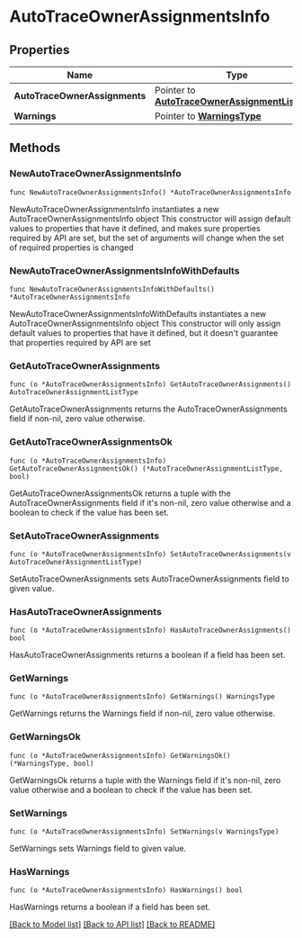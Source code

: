 # AutoTraceOwnerAssignmentsInfo

## Properties

Name | Type | Description | Notes
------------ | ------------- | ------------- | -------------
**AutoTraceOwnerAssignments** | Pointer to [**AutoTraceOwnerAssignmentListType**](AutoTraceOwnerAssignmentListType.md) |  | [optional] 
**Warnings** | Pointer to [**WarningsType**](WarningsType.md) |  | [optional] 

## Methods

### NewAutoTraceOwnerAssignmentsInfo

`func NewAutoTraceOwnerAssignmentsInfo() *AutoTraceOwnerAssignmentsInfo`

NewAutoTraceOwnerAssignmentsInfo instantiates a new AutoTraceOwnerAssignmentsInfo object
This constructor will assign default values to properties that have it defined,
and makes sure properties required by API are set, but the set of arguments
will change when the set of required properties is changed

### NewAutoTraceOwnerAssignmentsInfoWithDefaults

`func NewAutoTraceOwnerAssignmentsInfoWithDefaults() *AutoTraceOwnerAssignmentsInfo`

NewAutoTraceOwnerAssignmentsInfoWithDefaults instantiates a new AutoTraceOwnerAssignmentsInfo object
This constructor will only assign default values to properties that have it defined,
but it doesn't guarantee that properties required by API are set

### GetAutoTraceOwnerAssignments

`func (o *AutoTraceOwnerAssignmentsInfo) GetAutoTraceOwnerAssignments() AutoTraceOwnerAssignmentListType`

GetAutoTraceOwnerAssignments returns the AutoTraceOwnerAssignments field if non-nil, zero value otherwise.

### GetAutoTraceOwnerAssignmentsOk

`func (o *AutoTraceOwnerAssignmentsInfo) GetAutoTraceOwnerAssignmentsOk() (*AutoTraceOwnerAssignmentListType, bool)`

GetAutoTraceOwnerAssignmentsOk returns a tuple with the AutoTraceOwnerAssignments field if it's non-nil, zero value otherwise
and a boolean to check if the value has been set.

### SetAutoTraceOwnerAssignments

`func (o *AutoTraceOwnerAssignmentsInfo) SetAutoTraceOwnerAssignments(v AutoTraceOwnerAssignmentListType)`

SetAutoTraceOwnerAssignments sets AutoTraceOwnerAssignments field to given value.

### HasAutoTraceOwnerAssignments

`func (o *AutoTraceOwnerAssignmentsInfo) HasAutoTraceOwnerAssignments() bool`

HasAutoTraceOwnerAssignments returns a boolean if a field has been set.

### GetWarnings

`func (o *AutoTraceOwnerAssignmentsInfo) GetWarnings() WarningsType`

GetWarnings returns the Warnings field if non-nil, zero value otherwise.

### GetWarningsOk

`func (o *AutoTraceOwnerAssignmentsInfo) GetWarningsOk() (*WarningsType, bool)`

GetWarningsOk returns a tuple with the Warnings field if it's non-nil, zero value otherwise
and a boolean to check if the value has been set.

### SetWarnings

`func (o *AutoTraceOwnerAssignmentsInfo) SetWarnings(v WarningsType)`

SetWarnings sets Warnings field to given value.

### HasWarnings

`func (o *AutoTraceOwnerAssignmentsInfo) HasWarnings() bool`

HasWarnings returns a boolean if a field has been set.


[[Back to Model list]](../README.md#documentation-for-models) [[Back to API list]](../README.md#documentation-for-api-endpoints) [[Back to README]](../README.md)


